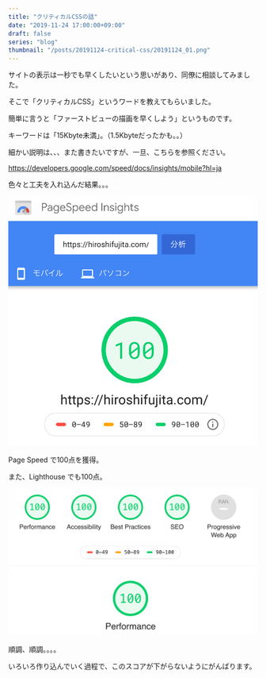 ```yaml
---
title: "クリティカルCSSの話"
date: "2019-11-24 17:00:00+09:00"
draft: false
series: "blog"
thumbnail: "/posts/20191124-critical-css/20191124_01.png"
---
```


サイトの表示は一秒でも早くしたいという思いがあり、同僚に相談してみました。

そこで「クリティカルCSS」というワードを教えてもらいました。

簡単に言うと「ファーストビューの描画を早くしよう」というものです。

キーワードは「15Kbyte未満」。（1.5Kbyteだったかも。。）

細かい説明は、、、また書きたいですが、一旦、こちらを参照ください。

https://developers.google.com/speed/docs/insights/mobile?hl=ja

色々と工夫を入れ込んだ結果。。。

![Page Speed](20191124_01.png)

Page Speed で100点を獲得。

また、Lighthouse でも100点。

![Lighthouse](20191124_02.png)

順調、順調。。。。

いろいろ作り込んでいく過程で、このスコアが下がらないようにがんばります。
